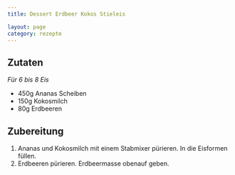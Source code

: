 ```yaml
---
title: Dessert Erdbeer Kokos Stieleis

layout: page
category: rezepte
---
```


Zutaten
-------
*Für 6 bis 8 Eis*

- 450g Ananas Scheiben
- 150g Kokosmilch
- 80g Erdbeeren

Zubereitung
-----------
1. Ananas und Kokosmilch mit einem Stabmixer pürieren. In die Eisformen füllen.
2. Erdbeeren pürieren. Erdbeermasse obenauf geben.
